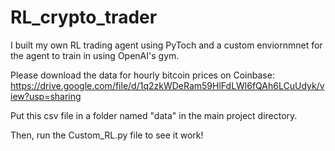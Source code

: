 # RL_crypto_trader

I built my own RL trading agent using PyToch and a custom enviornmnet for the agent to train in using OpenAI's gym. 

Please download the data for hourly bitcoin prices on Coinbase: https://drive.google.com/file/d/1q2zkWDeRam59HlFdLWl6fQAh6LCuUdyk/view?usp=sharing

Put this csv file in a folder named "data" in the main project directory.

Then, run the Custom_RL.py file to see it work!
